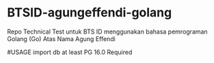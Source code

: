 # BTSID-agungeffendi-golang
Repo Technical Test untuk BTS ID menggunakan bahasa pemrograman Golang (Go) Atas Nama Agung Effendi

#USAGE
import db at least PG 16.0 Required
